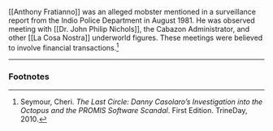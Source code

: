 [[Anthony Fratianno]] was an alleged mobster mentioned in a surveillance report from the Indio Police Department in August 1981. He was observed meeting with [[Dr. John Philip Nichols]], the Cabazon Administrator, and other [[La Cosa Nostra]] underworld figures. These meetings were believed to involve financial transactions.[^1]

---
### Footnotes

[^1]: Seymour, Cheri. *The Last Circle: Danny Casolaro’s Investigation into the Octopus and the PROMIS Software Scandal*. First Edition. TrineDay, 2010.